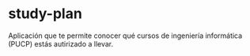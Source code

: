 # study-plan
Aplicación que te permite conocer qué cursos de ingeniería informática (PUCP) estás autirizado a llevar.
